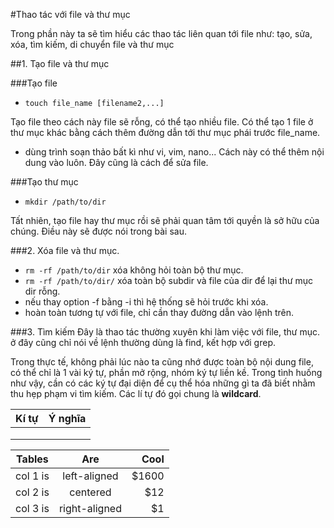 #Thao tác với file và thư mục

Trong phần này ta sẽ tìm hiểu các thao tác liên quan tới file như: tạo, sửa, xóa, tìm kiếm, di chuyển file và thư mục

##1. Tạo file và thư mục

###Tạo file
*  `touch file_name [filename2,...]`

Tạo file theo cách này file sẽ rỗng, có thể tạo nhiều file. Có thể tạo 1 file ở thư mục khác bằng cách thêm đường dẫn tới thư mục phái trước file_name.

* dùng trình soạn thảo bất kì như vi, vim, nano...
Cách này có thể thêm nội dung vào luôn. Đây cũng là cách để sửa file.

###Tạo thư mục
* `mkdir /path/to/dir`

Tất nhiên, tạo file hay thư mục rồi sẽ phải quan tâm tới quyền là sở hữu của chúng. Điều này sẽ được nói trong bài sau. 

###2. Xóa file và thư mục.
* `rm -rf /path/to/dir` xóa không hỏi toàn bộ thư mục.
* `rm -rf /path/to/dir/` xóa toàn bộ subdir và file của dir để lại thư mục dir rỗng.
* nếu thay option -f bằng -i thì hệ thống sẽ hỏi trước khi xóa.
* hoàn toàn tương tự với file, chỉ cần thay đường dẫn vào lệnh trên.

###3. Tìm kiếm
Đây là thao tác thường xuyên khi làm việc với file, thư mục. ở đây cũng chỉ nói về lệnh thường dùng là find, kết hợp với grep. 

Trong thực tế, không phải lúc nào ta cũng nhớ được toàn bộ nội dung file, có thể chỉ là 1 vài ký tự, phần mở rộng, nhóm ký tự liền kề. Trong tình huống như vậy, cần có các ký tự đại diện để cụ thể hóa những gì ta đã biết nhằm thu hẹp phạm vi tìm kiếm. 
Các lí tự đó gọi chung là __wildcard__.



| Kí tự | Ý nghĩa |
|-------|---------|
|       |         |
|       |         |
|       |         |


| Tables   |      Are      |  Cool |
|----------|:-------------:|------:|
| col 1 is |  left-aligned | $1600 |
| col 2 is |    centered   |   $12 |
| col 3 is | right-aligned |    $1 |
 